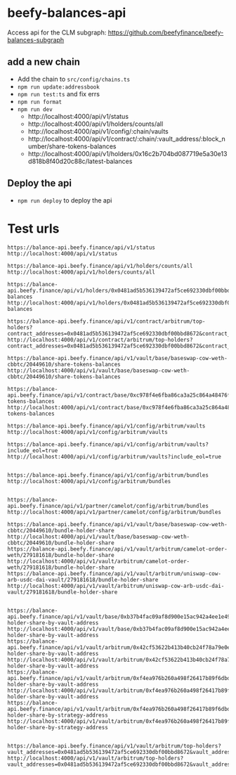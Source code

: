 # beefy-balances-api


Access api for the CLM subgraph: https://github.com/beefyfinance/beefy-balances-subgraph

## add a new chain

- Add the chain to `src/config/chains.ts`
- `npm run update:addressbook` 
- `npm run test:ts` and fix errs
- `npm run format`
- `npm run dev` 
    - http://localhost:4000/api/v1/status
    - http://localhost:4000/api/v1/holders/counts/all
    - http://localhost:4000/api/v1/config/:chain/vaults
    - http://localhost:4000/api/v1/contract/:chain/:vault_address/:block_number/share-tokens-balances
    - http://localhost:4000/api/v1/holders/0x16c2b704bd087719e5a30e13d818b8f40d20c88c/latest-balances
    
    
## Deploy the api

- `npm run deploy` to deploy the api


# Test urls
```
https://balance-api.beefy.finance/api/v1/status
http://localhost:4000/api/v1/status

https://balance-api.beefy.finance/api/v1/holders/counts/all
http://localhost:4000/api/v1/holders/counts/all

https://balance-api.beefy.finance/api/v1/holders/0x0481ad5b536139472af5ce692330dbf00bbd8672/latest-balances
http://localhost:4000/api/v1/holders/0x0481ad5b536139472af5ce692330dbf00bbd8672/latest-balances

https://balance-api.beefy.finance/api/v1/contract/arbitrum/top-holders?contract_addresses=0x0481ad5b536139472af5ce692330dbf00bbd8672&contract_addresses=0x0d1f71170d93121b48a9e8fc7400e8e6a6821500&limit=10
http://localhost:4000/api/v1/contract/arbitrum/top-holders?contract_addresses=0x0481ad5b536139472af5ce692330dbf00bbd8672&contract_addresses=0x0d1f71170d93121b48a9e8fc7400e8e6a6821500&limit=10

https://balance-api.beefy.finance/api/v1/vault/base/baseswap-cow-weth-cbbtc/20449610/share-tokens-balances
http://localhost:4000/api/v1/vault/base/baseswap-cow-weth-cbbtc/20449610/share-tokens-balances

https://balance-api.beefy.finance/api/v1/contract/base/0xc978f4e6fba86ca3a25c864a48476f0deca908e1/20449610/share-tokens-balances
http://localhost:4000/api/v1/contract/base/0xc978f4e6fba86ca3a25c864a48476f0deca908e1/20449610/share-tokens-balances

https://balance-api.beefy.finance/api/v1/config/arbitrum/vaults
http://localhost:4000/api/v1/config/arbitrum/vaults

https://balance-api.beefy.finance/api/v1/config/arbitrum/vaults?include_eol=true
http://localhost:4000/api/v1/config/arbitrum/vaults?include_eol=true


https://balance-api.beefy.finance/api/v1/config/arbitrum/bundles
http://localhost:4000/api/v1/config/arbitrum/bundles


https://balance-api.beefy.finance/api/v1/partner/camelot/config/arbitrum/bundles
http://localhost:4000/api/v1/partner/camelot/config/arbitrum/bundles

https://balance-api.beefy.finance/api/v1/vault/base/baseswap-cow-weth-cbbtc/20449610/bundle-holder-share
http://localhost:4000/api/v1/vault/base/baseswap-cow-weth-cbbtc/20449610/bundle-holder-share
https://balance-api.beefy.finance/api/v1/vault/arbitrum/camelot-order-weth/279181618/bundle-holder-share
http://localhost:4000/api/v1/vault/arbitrum/camelot-order-weth/279181618/bundle-holder-share
https://balance-api.beefy.finance/api/v1/vault/arbitrum/uniswap-cow-arb-usdc-dai-vault/279181618/bundle-holder-share
http://localhost:4000/api/v1/vault/arbitrum/uniswap-cow-arb-usdc-dai-vault/279181618/bundle-holder-share


https://balance-api.beefy.finance/api/v1/vault/base/0xb37b4fac09af8d900e15ac942a4ee1e498fa0989/20449610/bundle-holder-share-by-vault-address
http://localhost:4000/api/v1/vault/base/0xb37b4fac09af8d900e15ac942a4ee1e498fa0989/20449610/bundle-holder-share-by-vault-address
https://balance-api.beefy.finance/api/v1/vault/arbitrum/0x42cf53622b413b40cb24f78a79e0e76e587b7f33/279181618/bundle-holder-share-by-vault-address
http://localhost:4000/api/v1/vault/arbitrum/0x42cf53622b413b40cb24f78a79e0e76e587b7f33/279181618/bundle-holder-share-by-vault-address
https://balance-api.beefy.finance/api/v1/vault/arbitrum/0xf4ea976b260a498f26417b89f6dbdd555104a734/279181618/bundle-holder-share-by-vault-address
http://localhost:4000/api/v1/vault/arbitrum/0xf4ea976b260a498f26417b89f6dbdd555104a734/279181618/bundle-holder-share-by-vault-address
https://balance-api.beefy.finance/api/v1/vault/arbitrum/0xf4ea976b260a498f26417b89f6dbdd555104a734/279181618/bundle-holder-share-by-strategy-address
http://localhost:4000/api/v1/vault/arbitrum/0xf4ea976b260a498f26417b89f6dbdd555104a734/279181618/bundle-holder-share-by-strategy-address


https://balance-api.beefy.finance/api/v1/vault/arbitrum/top-holders?vault_addresses=0x0481ad5b536139472af5ce692330dbf00bbd8672&vault_addresses=0x0d1f71170d93121b48a9e8fc7400e8e6a6821500&limit=1
http://localhost:4000/api/v1/vault/arbitrum/top-holders?vault_addresses=0x0481ad5b536139472af5ce692330dbf00bbd8672&vault_addresses=0x0d1f71170d93121b48a9e8fc7400e8e6a6821500&limit=1

```